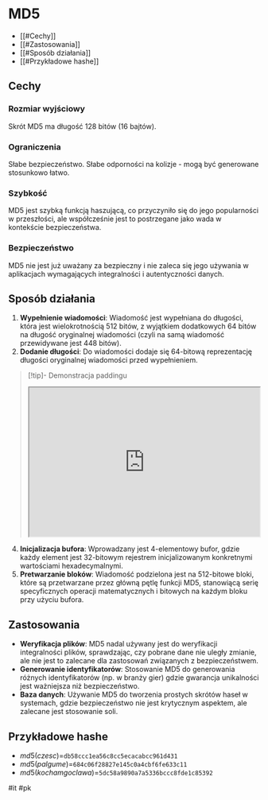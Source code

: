 # MD5
- [[#Cechy]]
- [[#Zastosowania]]
- [[#Sposób działania]]
- [[#Przykładowe hashe]]

## Cechy
### Rozmiar wyjściowy
Skrót MD5 ma długość 128 bitów (16 bajtów).

### Ograniczenia
Słabe bezpieczeństwo. Słabe odporności na kolizje - mogą być generowane stosunkowo łatwo.

### Szybkość
MD5 jest szybką funkcją haszującą, co przyczyniło się do jego popularności w przeszłości, ale współcześnie jest to postrzegane jako wada w kontekście bezpieczeństwa.

### Bezpieczeństwo
MD5 nie jest już uważany za bezpieczny i nie zaleca się jego używania w aplikacjach wymagających integralności i autentyczności danych.

## Sposób działania
1. __Wypełnienie wiadomości__: Wiadomość jest wypełniana do długości, która jest wielokrotnością 512 bitów, z wyjątkiem dodatkowych 64 bitów na długość oryginalnej wiadomości (czyli na samą wiadomość przewidywane jest 448 bitów).
2. __Dodanie długości__: Do wiadomości dodaje się 64-bitową reprezentację długości oryginalnej wiadomości przed wypełnieniem.
> [!tip]- Demonstracja paddingu
> <iframe style="width: 100%; height:300px" src="https://fthb321.github.io/MD5-Hash/MD5OurVersion2.html"></iframe>
4. __Inicjalizacja bufora__: Wprowadzany jest 4-elementowy bufor, gdzie każdy element jest 32-bitowym rejestrem inicjalizowanym konkretnymi wartościami hexadecymalnymi.
5. __Pretwarzanie bloków__: Wiadomość podzielona jest na 512-bitowe bloki, które są przetwarzane przez główną pętlę funkcji MD5, stanowiącą serię specyficznych operacji matematycznych i bitowych na każdym bloku przy użyciu bufora.

## Zastosowania
- __Weryfikacja plików__: MD5 nadal używany jest do weryfikacji integralności plików, sprawdzając, czy pobrane dane nie uległy zmianie, ale nie jest to zalecane dla zastosowań związanych z bezpieczeństwem.
- __Generowanie identyfikatorów__: Stosowanie MD5 do generowania różnych identyfikatorów (np. w branży gier) gdzie gwarancja unikalności jest ważniejsza niż bezpieczeństwo.
- __Baza danych__: Używanie MD5 do tworzenia prostych skrótów haseł w systemach, gdzie bezpieczeństwo nie jest krytycznym aspektem, ale zalecane jest stosowanie soli.

## Przykładowe hashe

- $md5(czesc)$=`db58ccc1ea56c8cc5ecacabcc961d431`
- $md5(palgume)$=`684c06f28827e145c0a4cbf6fe633c11`
- $md5(kochamgoclawa)$=`5dc58a9890a7a5336bccc8fde1c85392`

#it #pk 
